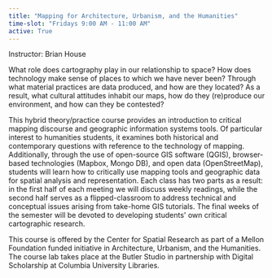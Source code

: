 ```yaml
---
title: "Mapping for Architecture, Urbanism, and the Humanities"
time-slot: "Fridays 9:00 AM - 11:00 AM"
active: True
---
```


Instructor: Brian House

What role does cartography play in our relationship to space? How does technology make sense of places to which we have never been? Through what material practices are data produced, and how are they located? As a result, what cultural attitudes inhabit our maps, how do they (re)produce our environment, and how can they be contested?

This hybrid theory/practice course provides an introduction to critical mapping discourse and geographic information systems tools. Of particular interest to humanities students, it examines both historical and contemporary questions with reference to the technology of mapping. Additionally, through the use of open-source GIS software (QGIS), browser-based technologies (Mapbox, Mongo DB), and open data (OpenStreetMap), students will learn how to critically use mapping tools and geographic data for spatial analysis and representation. Each class has two parts as a result: in the first half of each meeting we will discuss weekly readings, while the second half serves as a flipped-classroom to address technical and conceptual issues arising from take-home GIS tutorials. The final weeks of the semester will be devoted to developing students' own critical cartographic research.

This course is offered by the Center for Spatial Research as part of a Mellon Foundation funded initiative in Architecture, Urbanism, and the Humanities. The course lab takes place at the Butler Studio in partnership with Digital Scholarship at Columbia University Libraries. 


